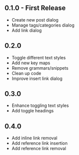 ## 0.1.0 - First Release

* Create new post dialog
* Manage tags/categories dialog
* Add link dialog

## 0.2.0

* Toggle different text styles
* Add new key maps
* Remove grammars/snippets
* Clean up code
* Improve insert link dialog

## 0.3.0

* Enhance toggling text styles
* Add toggle headings

## 0.4.0

* Add inline link removal
* Add reference link insertion
* Add reference link removal
